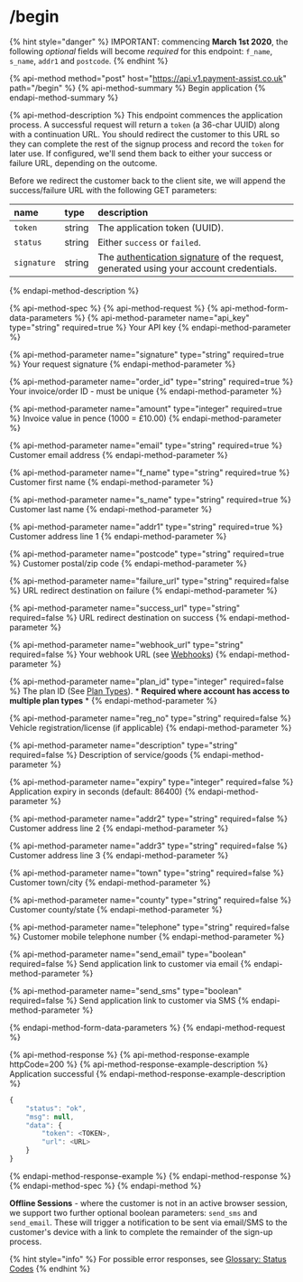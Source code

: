 # /begin

{% hint style="danger" %}
IMPORTANT: commencing **March 1st 2020**, the following _optional_  fields will become _required_ for this endpoint: `f_name`, `s_name`, `addr1` and `postcode`.
{% endhint %}

{% api-method method="post" host="https://api.v1.payment-assist.co.uk" path="/begin" %}
{% api-method-summary %}
Begin application
{% endapi-method-summary %}

{% api-method-description %}
This endpoint commences the application process. A successful request will return a `token` \(a 36-char UUID\) along with a continuation URL. You should redirect the customer to this URL so they can complete the rest of the signup process and record the `token` for later use. If configured, we'll send them back to either your success or failure URL, depending on the outcome.  
  
  
Before we redirect the customer back to the client site, we will append the success/failure URL with the following GET parameters:  

| name | type | description |
| :--- | :--- | :--- |
| `token` | string | The application token (UUID). |
| `status` | string | Either `success` or `failed`. |
| `signature` | string | The [authentication signature](authentication.md) of the request, generated using your account credentials. |
  
{% endapi-method-description %}

{% api-method-spec %}
{% api-method-request %}
{% api-method-form-data-parameters %}
{% api-method-parameter name="api\_key" type="string" required=true %}
Your API key
{% endapi-method-parameter %}

{% api-method-parameter name="signature" type="string" required=true %}
Your request signature
{% endapi-method-parameter %}

{% api-method-parameter name="order\_id" type="string" required=true %}
Your invoice/order ID - must be unique
{% endapi-method-parameter %}

{% api-method-parameter name="amount" type="integer" required=true %}
Invoice value in pence \(1000 = £10.00\)
{% endapi-method-parameter %}

{% api-method-parameter name="email" type="string" required=true %}
Customer email address
{% endapi-method-parameter %}

{% api-method-parameter name="f\_name" type="string" required=true %}
Customer first name
{% endapi-method-parameter %}

{% api-method-parameter name="s\_name" type="string" required=true %}
Customer last name
{% endapi-method-parameter %}

{% api-method-parameter name="addr1" type="string" required=true %}
Customer address line 1
{% endapi-method-parameter %}

{% api-method-parameter name="postcode" type="string" required=true %}
Customer postal/zip code
{% endapi-method-parameter %}

{% api-method-parameter name="failure\_url" type="string" required=false %}
URL redirect destination on failure
{% endapi-method-parameter %}

{% api-method-parameter name="success\_url" type="string" required=false %}
URL redirect destination on success
{% endapi-method-parameter %}

{% api-method-parameter name="webhook\_url" type="string" required=false %}
Your webhook URL \(see [Webhooks](../webhooks.md)\)
{% endapi-method-parameter %}

{% api-method-parameter name="plan\_id" type="integer" required=false %}
The plan ID \(See [Plan Types](../plan-types.md)\). \* **Required where account has access to multiple plan types** \*
{% endapi-method-parameter %}

{% api-method-parameter name="reg\_no" type="string" required=false %}
Vehicle registration/license \(if applicable\)
{% endapi-method-parameter %}

{% api-method-parameter name="description" type="string" required=false %}
Description of service/goods
{% endapi-method-parameter %}

{% api-method-parameter name="expiry" type="integer" required=false %}
Application expiry in seconds \(default: 86400\)
{% endapi-method-parameter %}

{% api-method-parameter name="addr2" type="string" required=false %}
Customer address line 2
{% endapi-method-parameter %}

{% api-method-parameter name="addr3" type="string" required=false %}
Customer address line 3
{% endapi-method-parameter %}

{% api-method-parameter name="town" type="string" required=false %}
Customer town/city
{% endapi-method-parameter %}

{% api-method-parameter name="county" type="string" required=false %}
Customer county/state
{% endapi-method-parameter %}

{% api-method-parameter name="telephone" type="string" required=false %}
Customer mobile telephone number
{% endapi-method-parameter %}

{% api-method-parameter name="send_email" type="boolean" required=false %}
Send application link to customer via email
{% endapi-method-parameter %}

{% api-method-parameter name="send_sms" type="boolean" required=false %}
Send application link to customer via SMS
{% endapi-method-parameter %}

{% endapi-method-form-data-parameters %}
{% endapi-method-request %}

{% api-method-response %}
{% api-method-response-example httpCode=200 %}
{% api-method-response-example-description %}
Application successful
{% endapi-method-response-example-description %}

```javascript
{
    "status": "​ok​",
    "msg": null,
    "data": {
        "token": <TOKEN>​,
        "url": ​<URL>
    }
}
```
{% endapi-method-response-example %}
{% endapi-method-response %}
{% endapi-method-spec %}
{% endapi-method %}

**Offline Sessions** - where the customer is not in an active browser session, we support two further optional boolean parameters: `send_sms` and `send_email`. These will trigger a notification to be sent via email/SMS to the customer's device with a link to complete the remainder of the sign-up process.

{% hint style="info" %}
For possible error responses, see [Glossary: Status Codes](../glossary.md#status-codes)
{% endhint %}

